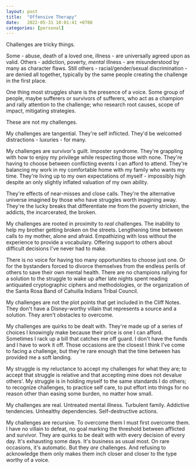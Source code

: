 ```yaml
---
layout: post
title:  "Offensive Therapy"
date:   2022-05-31 10:01:41 +0700
categories: [personal]
---
```


Challenges are tricky things.  

Some - abuse, death of a loved one, illness - are universally agreed upon as
valid. Others - addiction, poverty, *mental* illness - are misunderstood by many
as character flaws. Still others - racial/gender/sexual discrimination - are
denied all together, typically by the same people creating the challenge in the
first place.  

One thing most struggles share is the presence of a voice. Some group of people,
maybe sufferers or survivors of sufferers, who act as a champion and rally
attention to the challenge; who research root causes, scope of impact,
mitigating strategies.  

These are not my challenges.  

My challenges are tangential. They're self inflicted. They'd be welcomed
distractions - luxuries - for many.  

My challenges are survivor's guilt. Imposter syndrome. They're grappling with
how to enjoy my privilege while respecting those with none. They're having
to choose between conflicting events I can afford to attend. They're balancing
my work in my comfortable home with my family who wants my time. They're living
up to my own expectations of myself - impossibly high despite an only
slightly inflated valuation of my own ability.  

They're effects of near-misses and close calls. They're the alternative universe
imagined by those who have struggles worth imagining away. They're the lucky
breaks that differentiate me from the poverty stricken, the addicts, the
incarcerated, the broken.  

My challenges are rooted in proximity to *real* challenges. The inability to
help my brother getting broken on the streets. Lengthening time between calls to
my mother, alone and afraid. Empathizing with loss without the experience to
provide a vocabulary. Offering support to others about difficult decisions I've
never had to make.  

There is no voice for having too many opportunities to choose just one. Or for
the bystanders forced to divorce themselves from the endless perils of others to
save their own mental health. There are no champions rallying for a solution to
the struggle to wake up after late nights spent reading antiquated cryptographic
ciphers and methodologies, or the organization of the Santa Rosa Band of Cahuilla
Indians Tribal Council.  

My challenges are not the plot points that get included in the Cliff Notes. They
don't have a Disney-worthy villain that represents a source and a solution. They
aren't obstacles to overcome.  

My challenges are quirks to be dealt with. They're made up of a series of
choices I knowingly make because their price is one I can afford. Sometimes I
rack up a bill that catches me off guard. I don't have the funds and I have to
work it off. Those occasions are the closest I think I've come to facing a
challenge, but they're rare enough that the time between has provided me a soft
landing.  

My struggle is my reluctance to accept my challenges for what they are; to
accept that struggle is relative and that accepting mine does not devalue
others'. My struggle is in holding myself to the same standards I do others; to
recognize challenges, to practice self care, to put effort into things for no
reason other than easing some burden, no matter how small.  

My challenges are real. Untreated mental illness. Turbulent family. Addictive
tendencies. Unhealthy dependencies. Self-destructive actions.  

My challenges are recursive. To overcome them I must first overcome them.
I have no villain to defeat, no goal marking the threshold between afflicted and
survivor. They are quirks to be dealt with with every decision of every day.
It's exhausting some days. It's business as usual most. On rare occasions, it's
automatic. But they *are* challenges. And refusing to acknowledge them only
makes them inch closer and closer to the type worthy of a voice.  

